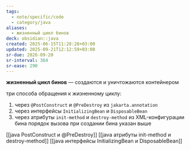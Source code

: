 ```yaml
---
tags:
  - note/specific/code
  - category/java
aliases:
  - жизненный цикл бинов
deck: obsidian::java
created: 2025-06-15T11:28:28+03:00
updated: 2025-09-21T12:12:59+03:00
sr-due: 2026-09-20
sr-interval: 364
sr-ease: 290
---
```


**жизненный цикл бинов**
—
создаются и уничтожаются контейнером

три способа обращения к жизненному циклу:
1. через `@PostConstruct` и `@PreDestroy` из `jakarta.annotation`
2. через интерфейсы `InitializingBean` и `DisposableBean`
3. через атрибуты `init-method` и `destroy-method` из XML-конфигурации бина
порядок вызова при создании бина указан выше

[[java PostConstruct и @PreDestroy]]
[[java атрибуты init-method и destroy-method]]
[[java интерфейсы InitializingBean и DisposableBean]]
